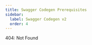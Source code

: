 ```yaml
---
title: Swagger Codegen Prerequisites
sidebar:
  label: Swagger Codegen v2
  order: 4
---
```


404: Not Found